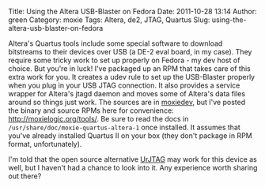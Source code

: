 Title: Using the Altera USB-Blaster on Fedora
Date: 2011-10-28 13:14
Author: green
Category: moxie
Tags: Altera, de2, JTAG, Quartus
Slug: using-the-altera-usb-blaster-on-fedora

Altera's Quartus tools include some special software to download
bitstreams to their devices over USB (a DE-2 eval board, in my case).
They require some tricky work to set up properly on Fedora - my dev host
of choice. But you're in luck! I've packaged up an RPM that takes care
of this extra work for you. It creates a udev rule to set up the
USB-Blaster properly when you plug in your USB JTAG connection. It also
provides a service wrapper for Altera's jtagd daemon and moves some of
Altera's data files around so things just work. The sources are in
[moxiedev][], but I've posted the binary and source RPMs here for
convenience: <http://moxielogic.org/tools/>. Be sure to read the docs in
`/usr/share/doc/moxie-quartus-altera-1` once installed. It assumes that
you've already installed Quartus II on your box (they don't package in
RPM format, unfortunately).

I'm told that the open source alternative [UrJTAG][] may work for this
device as well, but I haven't had a chance to look into it. Any
experience worth sharing out there?

  [moxiedev]: http://github.com/atgreen/moxiedev "moxiedev"
  [UrJTAG]: http://urjtag.org/ "urjtag"
